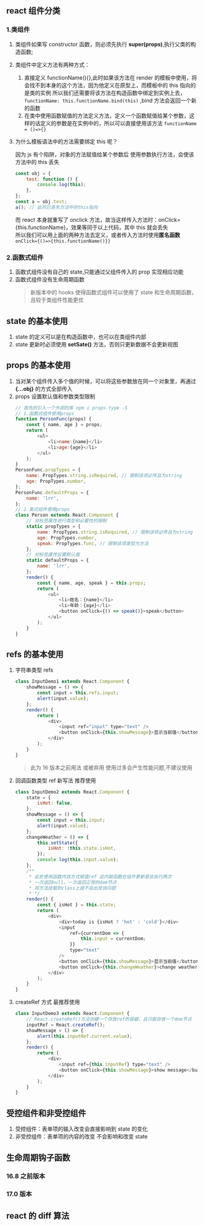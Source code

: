 <!--
 * @Description:
 * @Author: bb f
 * @Date: 2021-08-11 13:47:30
 * @LastEditors: bb f
 * @LastEditTime: 2021-08-11 16:14:02
-->

## react 组件分类

### 1.类组件

1.  类组件如果写 constructor 函数，则必须先执行 **super(props)**,执行父类的构造函数;
2.  类组件中定义方法有两种方式：
    1. 直接定义 functionName(){},此时如果该方法在 render 的模板中使用，将会找不到本身的这个方法，因为他定义在原型上，而模板中的 this 指向的是类的实例
       所以我们还需要将该方法在构造函数中绑定到实例上去，`functionName: this.functionName.bind(this)` ,bind 方法会返回一个新的函数
    2. 在类中使用函数赋值的方法定义方法，定义一个函数赋值给某个参数，这样的话定义的参数是在实例中的，所以可以直接使用该方法 `functionName = ()=>{}`
3.  为什么模板语法中的方法需要绑定 this 呢？

    因为 js 有个陷阱，对象的方法赋值给某个参数后 使用参数执行方法，会使该方法中的 this 丢失

    ```javascript
    const obj = {
        test: function () {
            console.log(this);
        },
    };
    const a = obj.test;
    a(); // 此时已丢失方法中的this指向
    ```

    而 react 本身就重写了 onclick 方法，故当这样传入方法时：onClick={this.functionName}，效果等同于以上代码，其中 this 就会丢失  
    所以我们可以用上面的两种方法去定义，或者传入方法时使用**匿名函数** `onClick={()=>{this.functionName()}}`

### 2.函数式组件

1. 函数式组件没有自己的 state,只能通过父组件传入的 prop 实现相应功能
2. 函数式组件没有生命周期函数
    > 新版本中的 hooks 使得函数式组件可以使用了 state 和生命周期函数，且较于类组件性能更优

## state 的基本使用

1. state 的定义可以是在构造函数中，也可以在类组件内部
2. state 更新时必须使用 **setSate()** 方法，否则只更新数据不会更新视图

## props 的基本使用

1. 当对某个组件传入多个值的时候，可以将这些参数放在同一个对象里，再通过 **{...obj}** 的方式全部传入
2. props 设置默认值和参数类型限制
    ```javascript
    // 首先的引入一个外部的库 npm i props-type -S
    // 1.函数式组件使用props
    function PersonFunc(props) {
        const { name, age } = props;
        return (
            <ul>
                <li>name:{name}</li>
                <li>age:{age}</li>
            </ul>
        );
    }
    PersonFunc.propTypes = {
        name: PropTypes.string.isRequired, // 限制该项必传且为string
        age: PropTypes.number,
    };
    PersonFunc.defaultProps = {
        name: 'lrr',
    };
    // 2.类式组件使用props
    class Person extends React.Component {
        // 对标签属性进行类型和必要性的限制
        static propTypes = {
            name: PropTypes.string.isRequired, // 限制该项必传且为string
            age: PropTypes.number,
            speak: PropTypes.func, // 限制该项类型为方法
        };
        // 对标签属性设置默认值
        static defaultProps = {
            name: 'lrr',
        };
        render() {
            const { name, age, speak } = this.props;
            return (
                <ul>
                    <li>姓名：{name}</li>
                    <li>年龄：{age}</li>
                    <button onClick={() => speak()}>speak</button>
                </ul>
            );
        }
    }
    ```

## refs 的基本使用

1. 字符串类型 refs
    ```javascript
    class InputDemo1 extends React.Component {
        showMessage = () => {
            const input = this.refs.input;
            alert(input.value);
        };
        render() {
            return (
                <div>
                    <input ref="input" type="text" />
                    <button onClick={this.showMessage}>显示当前值</button>
                </div>
            );
        }
    }
    ```
    > 此为 16 版本之前用法 或被弃用 使用过多会产生性能问题,不建议使用
2. 回调函数类型 ref 新写法 推荐使用
    ```javascript
    class InputDemo2 extends React.Component {
        state = {
            isHot: false,
        };
        showMessage = () => {
            const input = this.input;
            alert(input.value);
        };
        changeWeather = () => {
            this.setState({
                isHot: !this.state.isHot,
            });
            console.log(this.input.value);
        };
        /**
         * 此处使用函数内敛方式赋值ref 此内联函数在组件更新是会执行两次
         * 一次返回null，一次返回正常的dom节点
         * 将方法挂载到class上就不会出现该问题
         * */
        render() {
            const { isHot } = this.state;
            return (
                <div>
                    <div>today is {isHot ? 'hot' : 'cold'}</div>
                    <input
                        ref={currentDom => {
                            this.input = currentDom;
                        }}
                        type="text"
                    />
                    <button onClick={this.showMessage}>显示当前值</button>
                    <button onClick={this.changeWeather}>change weather</button>
                </div>
            );
        }
    }
    ```
3. createRef 方式 最推荐使用
    ```javascript
    class InputDemo3 extends React.Component {
        // React.createRef()方法创建一个存放ref的容器，且只能存放一个dom节点
        inputRef = React.createRef();
        showMessage = () => {
            alert(this.inputRef.current.value);
        };
        render() {
            return (
                <div>
                    <input ref={this.inputRef} type="text" />
                    <button onClick={this.showMessage}>show message</button>
                </div>
            );
        }
    }
    ```

## 受控组件和非受控组件

1. 受控组件：表单项的输入改变会直接影响到 state 的变化
2. 非受控组件：表单项的内容的改变 不会影响和改变 state

## 生命周期钩子函数

### 16.8 之前版本

### 17.0 版本

## react 的 diff 算法
